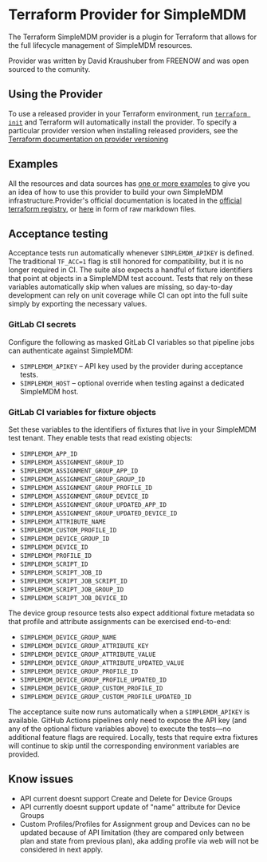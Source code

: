 # Terraform Provider for SimpleMDM

The Terraform SimpleMDM provider is a plugin for Terraform that allows for the full lifecycle management of SimpleMDM resources.

Provider was written by David Kraushuber from FREENOW and was open sourced to the comunity.

## Using the Provider

To use a released provider in your Terraform environment,
run [`terraform init`](https://www.terraform.io/docs/commands/init.html) and Terraform will automatically install the
provider. To specify a particular provider version when installing released providers, see
the [Terraform documentation on provider versioning](https://www.terraform.io/docs/configuration/providers.html#version-provider-versions)

## Examples

All the resources and data sources has [one or more examples](./examples) to give you an idea of how to use this
provider to build your own SimpleMDM infrastructure.Provider's official documentation is located in the
[official terraform registry](https://registry.terraform.io/providers/DavidKrau/simplemdm/latest/docs), or [here](./docs/) in form of raw markdown files.

## Acceptance testing

Acceptance tests run automatically whenever `SIMPLEMDM_APIKEY` is defined. The traditional
`TF_ACC=1` flag is still honored for compatibility, but it is no longer required in CI. The suite also
expects a handful of fixture identifiers that point at objects in a SimpleMDM test account. Tests that
rely on these variables automatically skip when values are missing, so day-to-day development can rely
on unit coverage while CI can opt into the full suite simply by exporting the necessary values.

### GitLab CI secrets

Configure the following as masked GitLab CI variables so that pipeline jobs can authenticate against
SimpleMDM:

* `SIMPLEMDM_APIKEY` – API key used by the provider during acceptance tests.
* `SIMPLEMDM_HOST` – optional override when testing against a dedicated SimpleMDM host.

### GitLab CI variables for fixture objects

Set these variables to the identifiers of fixtures that live in your SimpleMDM test tenant. They enable
tests that read existing objects:

* `SIMPLEMDM_APP_ID`
* `SIMPLEMDM_ASSIGNMENT_GROUP_ID`
* `SIMPLEMDM_ASSIGNMENT_GROUP_APP_ID`
* `SIMPLEMDM_ASSIGNMENT_GROUP_GROUP_ID`
* `SIMPLEMDM_ASSIGNMENT_GROUP_PROFILE_ID`
* `SIMPLEMDM_ASSIGNMENT_GROUP_DEVICE_ID`
* `SIMPLEMDM_ASSIGNMENT_GROUP_UPDATED_APP_ID`
* `SIMPLEMDM_ASSIGNMENT_GROUP_UPDATED_DEVICE_ID`
* `SIMPLEMDM_ATTRIBUTE_NAME`
* `SIMPLEMDM_CUSTOM_PROFILE_ID`
* `SIMPLEMDM_DEVICE_GROUP_ID`
* `SIMPLEMDM_DEVICE_ID`
* `SIMPLEMDM_PROFILE_ID`
* `SIMPLEMDM_SCRIPT_ID`
* `SIMPLEMDM_SCRIPT_JOB_ID`
* `SIMPLEMDM_SCRIPT_JOB_SCRIPT_ID`
* `SIMPLEMDM_SCRIPT_JOB_GROUP_ID`
* `SIMPLEMDM_SCRIPT_JOB_DEVICE_ID`

The device group resource tests also expect additional fixture metadata so that profile and attribute
assignments can be exercised end-to-end:

* `SIMPLEMDM_DEVICE_GROUP_NAME`
* `SIMPLEMDM_DEVICE_GROUP_ATTRIBUTE_KEY`
* `SIMPLEMDM_DEVICE_GROUP_ATTRIBUTE_VALUE`
* `SIMPLEMDM_DEVICE_GROUP_ATTRIBUTE_UPDATED_VALUE`
* `SIMPLEMDM_DEVICE_GROUP_PROFILE_ID`
* `SIMPLEMDM_DEVICE_GROUP_PROFILE_UPDATED_ID`
* `SIMPLEMDM_DEVICE_GROUP_CUSTOM_PROFILE_ID`
* `SIMPLEMDM_DEVICE_GROUP_CUSTOM_PROFILE_UPDATED_ID`

The acceptance suite now runs automatically when a `SIMPLEMDM_APIKEY` is available. GitHub Actions
pipelines only need to expose the API key (and any of the optional fixture variables above) to execute the
tests—no additional feature flags are required. Locally, tests that require extra fixtures will continue to
skip until the corresponding environment variables are provided.

## Know issues

- API current doesnt support Create and Delete for Device Groups
- API currently doesnt support update of "name" attribute for Device Groups
- Custom Profiles/Profiles for Assignment group and Devices can no be updated because of API limitation (they are compared only between plan and state from previous plan), aka adding profile via web will not be considered in next apply.
